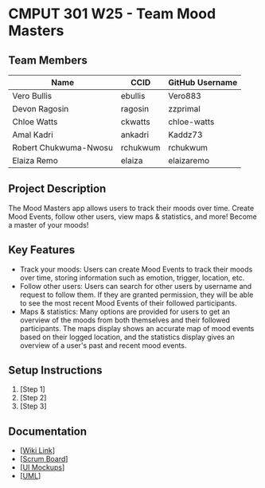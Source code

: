 # CMPUT 301 W25 - Team Mood Masters

## Team Members

| Name        | CCID   | GitHub Username |
| ----------- | ------ | --------------- |
| Vero Bullis | ebullis | Vero883         |
| Devon Ragosin | ragosin | zzprimal     |
| Chloe Watts | ckwatts | chloe-watts     |
| Amal Kadri | ankadri | Kaddz73     |
| Robert Chukwuma-Nwosu | rchukwum | rchukwum    |
| Elaiza Remo | elaiza | elaizaremo  |


## Project Description

The Mood Masters app allows users to track their moods over time. Create Mood Events, follow other users, view maps & statistics, and more! Become a master of your moods!

## Key Features

- Track your moods: Users can create Mood Events to track their moods over time, storing information such as emotion, trigger, location, etc.
- Follow other users: Users can search for other users by username and request to follow them. If they are granted permission, they will be able to see the most recent Mood Events of their followed participants.
- Maps & statistics: Many options are provided for users to get an overview of the moods from both themselves and their followed participants. The maps display shows an accurate map of mood events based on their logged location, and the statistics display gives an overview of a user's past and recent mood events.

## Setup Instructions

1. [Step 1]
2. [Step 2]
3. [Step 3]

## Documentation

- [[Wiki Link](https://github.com/cmput301-w25/project-moodmasters/wiki)]
- [[Scrum Board](https://github.com/orgs/cmput301-w25/projects/22/views/1)]
- [[UI Mockups](https://github.com/cmput301-w25/project-moodmasters/wiki/UI-Mockup)]
- [[UML](https://github.com/cmput301-w25/project-moodmasters/wiki/UML-Class-Diagram)]
